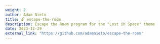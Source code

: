 ```yaml
---
weight: 2
author: Adam Nieto
title: 🔓 escape-the-room
description: Escape the Room program for the "Lost in Space" theme
date: 2023-12-29
external_link: "https://github.com/adamnieto/escape-the-room"
---
```

